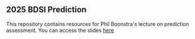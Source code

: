 ## 2025 BDSI Prediction 

This repository contains resources for Phil Boonstra's lecture on prediction assessment. 
You can access the slides [here](https://psboonstra.github.io/prediction-lecture/)